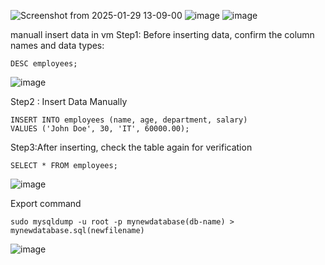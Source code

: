 ![Screenshot from 2025-01-29 13-09-00](https://github.com/user-attachments/assets/2ab14d77-7d95-4677-8f65-070d2d78651f)
![image](https://github.com/user-attachments/assets/31fe3dec-ff19-4a50-922e-07b54a9e072f)
![image](https://github.com/user-attachments/assets/36d29e28-4f15-48fa-aaa2-3133eb7372b2)


manuall insert data in vm
Step1: Before inserting data, confirm the column names and data types:
```
DESC employees;
```

![image](https://github.com/user-attachments/assets/ee25686c-d9c9-4376-84a2-da47520413dd)

Step2 : Insert Data Manually
```
INSERT INTO employees (name, age, department, salary)
VALUES ('John Doe', 30, 'IT', 60000.00);
```
Step3:After inserting, check the table again for verification
```
SELECT * FROM employees;
```
![image](https://github.com/user-attachments/assets/50a834b9-1637-49a7-b7fe-dbba863b2e81)

Export command
```
sudo mysqldump -u root -p mynewdatabase(db-name) > mynewdatabase.sql(newfilename)
```
![image](https://github.com/user-attachments/assets/ebe41635-e9e0-4930-8321-5b620f1fc8ca)
